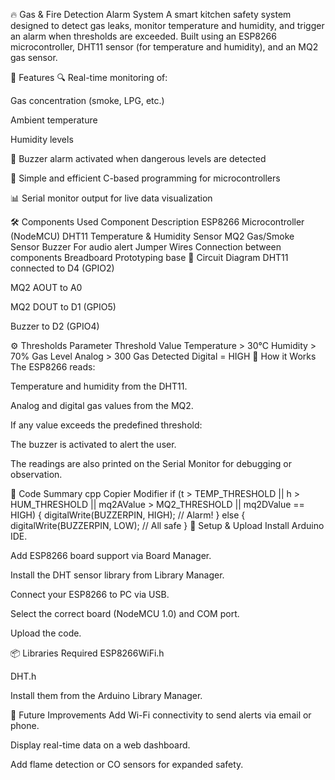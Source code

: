🔥 Gas & Fire Detection Alarm System
A smart kitchen safety system designed to detect gas leaks, monitor temperature and humidity, and trigger an alarm when thresholds are exceeded. Built using an ESP8266 microcontroller, DHT11 sensor (for temperature and humidity), and an MQ2 gas sensor.

🚀 Features
🔍 Real-time monitoring of:

Gas concentration (smoke, LPG, etc.)

Ambient temperature

Humidity levels

🔔 Buzzer alarm activated when dangerous levels are detected

🧠 Simple and efficient C-based programming for microcontrollers

📊 Serial monitor output for live data visualization

🛠️ Components Used
Component	Description
ESP8266	Microcontroller (NodeMCU)
DHT11	Temperature & Humidity Sensor
MQ2	Gas/Smoke Sensor
Buzzer	For audio alert
Jumper Wires	Connection between components
Breadboard	Prototyping base
📐 Circuit Diagram
DHT11 connected to D4 (GPIO2)

MQ2 AOUT to A0

MQ2 DOUT to D1 (GPIO5)

Buzzer to D2 (GPIO4)

⚙️ Thresholds
Parameter	Threshold Value
Temperature	> 30°C
Humidity	> 70%
Gas Level	Analog > 300
Gas Detected	Digital = HIGH
🧾 How it Works
The ESP8266 reads:

Temperature and humidity from the DHT11.

Analog and digital gas values from the MQ2.

If any value exceeds the predefined threshold:

The buzzer is activated to alert the user.

The readings are also printed on the Serial Monitor for debugging or observation.

🧠 Code Summary
cpp
Copier
Modifier
if (t > TEMP_THRESHOLD || h > HUM_THRESHOLD || mq2AValue > MQ2_THRESHOLD || mq2DValue == HIGH) {
  digitalWrite(BUZZERPIN, HIGH);  // Alarm!
} else {
  digitalWrite(BUZZERPIN, LOW);   // All safe
}
🔧 Setup & Upload
Install Arduino IDE.

Add ESP8266 board support via Board Manager.

Install the DHT sensor library from Library Manager.

Connect your ESP8266 to PC via USB.

Select the correct board (NodeMCU 1.0) and COM port.

Upload the code.

📦 Libraries Required
ESP8266WiFi.h

DHT.h

Install them from the Arduino Library Manager.

🔐 Future Improvements
Add Wi-Fi connectivity to send alerts via email or phone.

Display real-time data on a web dashboard.

Add flame detection or CO sensors for expanded safety.
